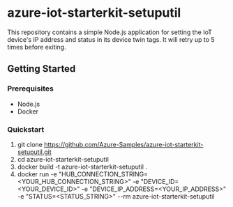 # azure-iot-starterkit-setuputil

This repository contains a simple Node.js application for setting the IoT device's IP address and status in its device twin tags. It will retry up to 5 times before exiting.

## Getting Started

### Prerequisites

- Node.js
- Docker

### Quickstart

1. git clone https://github.com/Azure-Samples/azure-iot-starterkit-setuputil.git
2. cd azure-iot-starterkit-setuputil
3. docker build -t azure-iot-starterkit-setuputil .
4. docker run -e "HUB_CONNECTION_STRING=<YOUR_HUB_CONNECTION_STRING>" -e "DEVICE_ID=<YOUR_DEVICE_ID>" -e "DEVICE_IP_ADDRESS=<YOUR_IP_ADDRESS>" -e "STATUS=<STATUS_STRING>" --rm azure-iot-starterkit-setuputil
